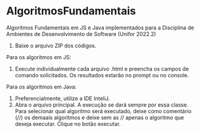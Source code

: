 # AlgoritmosFundamentais
Algoritmos Fundamentais em JS e Java implementados para a Disciplina de Ambientes de Desenvolvimento de Software (Unifor 2022.2)

1. Baixe o arquivo ZIP dos códigos.

Para os algoritmos em JS:
1. Execute individualmente cada arquivo .html e preencha os campos de comando solicitados. Os resultados estarão no prompt ou no console.

Para os algoritmos em Java:
1. Preferencialmente, utilize a IDE InteliJ.
2. Abra o arquivo principal. A execução se dará sempre por essa classe. Para selecionar qual algoritmo será executado, deixe como comentário (//) os demaais
algoritmos e deixe sem as // apenas o algoritmo que dexeja executar. Clique no botão executar. 
